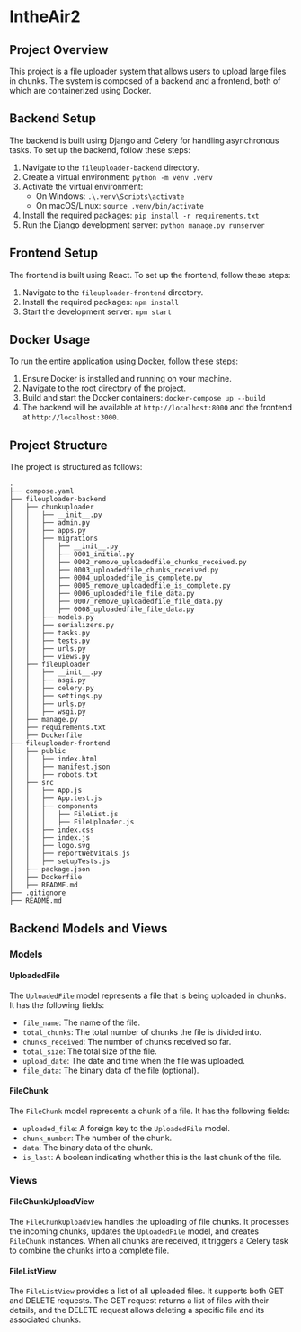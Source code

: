 # IntheAir2

## Project Overview

This project is a file uploader system that allows users to upload large files in chunks. The system is composed of a backend and a frontend, both of which are containerized using Docker.

## Backend Setup

The backend is built using Django and Celery for handling asynchronous tasks. To set up the backend, follow these steps:

1. Navigate to the `fileuploader-backend` directory.
2. Create a virtual environment: `python -m venv .venv`
3. Activate the virtual environment:
   - On Windows: `.\.venv\Scripts\activate`
   - On macOS/Linux: `source .venv/bin/activate`
4. Install the required packages: `pip install -r requirements.txt`
5. Run the Django development server: `python manage.py runserver`

## Frontend Setup

The frontend is built using React. To set up the frontend, follow these steps:

1. Navigate to the `fileuploader-frontend` directory.
2. Install the required packages: `npm install`
3. Start the development server: `npm start`

## Docker Usage

To run the entire application using Docker, follow these steps:

1. Ensure Docker is installed and running on your machine.
2. Navigate to the root directory of the project.
3. Build and start the Docker containers: `docker-compose up --build`
4. The backend will be available at `http://localhost:8000` and the frontend at `http://localhost:3000`.

## Project Structure

The project is structured as follows:

```
.
├── compose.yaml
├── fileuploader-backend
│   ├── chunkuploader
│   │   ├── __init__.py
│   │   ├── admin.py
│   │   ├── apps.py
│   │   ├── migrations
│   │   │   ├── __init__.py
│   │   │   ├── 0001_initial.py
│   │   │   ├── 0002_remove_uploadedfile_chunks_received.py
│   │   │   ├── 0003_uploadedfile_chunks_received.py
│   │   │   ├── 0004_uploadedfile_is_complete.py
│   │   │   ├── 0005_remove_uploadedfile_is_complete.py
│   │   │   ├── 0006_uploadedfile_file_data.py
│   │   │   ├── 0007_remove_uploadedfile_file_data.py
│   │   │   ├── 0008_uploadedfile_file_data.py
│   │   ├── models.py
│   │   ├── serializers.py
│   │   ├── tasks.py
│   │   ├── tests.py
│   │   ├── urls.py
│   │   ├── views.py
│   ├── fileuploader
│   │   ├── __init__.py
│   │   ├── asgi.py
│   │   ├── celery.py
│   │   ├── settings.py
│   │   ├── urls.py
│   │   ├── wsgi.py
│   ├── manage.py
│   ├── requirements.txt
│   ├── Dockerfile
├── fileuploader-frontend
│   ├── public
│   │   ├── index.html
│   │   ├── manifest.json
│   │   ├── robots.txt
│   ├── src
│   │   ├── App.js
│   │   ├── App.test.js
│   │   ├── components
│   │   │   ├── FileList.js
│   │   │   ├── FileUploader.js
│   │   ├── index.css
│   │   ├── index.js
│   │   ├── logo.svg
│   │   ├── reportWebVitals.js
│   │   ├── setupTests.js
│   ├── package.json
│   ├── Dockerfile
│   ├── README.md
├── .gitignore
├── README.md
```

## Backend Models and Views

### Models

#### UploadedFile

The `UploadedFile` model represents a file that is being uploaded in chunks. It has the following fields:

- `file_name`: The name of the file.
- `total_chunks`: The total number of chunks the file is divided into.
- `chunks_received`: The number of chunks received so far.
- `total_size`: The total size of the file.
- `upload_date`: The date and time when the file was uploaded.
- `file_data`: The binary data of the file (optional).

#### FileChunk

The `FileChunk` model represents a chunk of a file. It has the following fields:

- `uploaded_file`: A foreign key to the `UploadedFile` model.
- `chunk_number`: The number of the chunk.
- `data`: The binary data of the chunk.
- `is_last`: A boolean indicating whether this is the last chunk of the file.

### Views

#### FileChunkUploadView

The `FileChunkUploadView` handles the uploading of file chunks. It processes the incoming chunks, updates the `UploadedFile` model, and creates `FileChunk` instances. When all chunks are received, it triggers a Celery task to combine the chunks into a complete file.

#### FileListView

The `FileListView` provides a list of all uploaded files. It supports both GET and DELETE requests. The GET request returns a list of files with their details, and the DELETE request allows deleting a specific file and its associated chunks.
